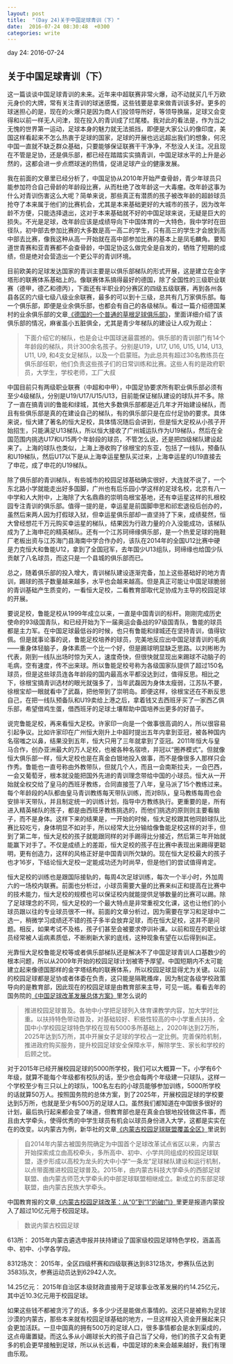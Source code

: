 ```yaml
---
layout: post
title:  "(Day 24)关于中国足球青训（下）"
date:  2016-07-24 08:30:48  +0300
categories: write
---
```


day 24: 2016-07-24

关于中国足球青训（下）
-

这一篇谈谈中国足球青训的未来。近年来中超联赛非常火爆，动不动就买几千万欧元身价的大牌，常有关注青训的球迷感慨，这些钱要是拿来做青训该多好。更多的球迷担心的是，现在的火爆只是因为商人们投领导所好，等领导换届，足球又会变得和以前一样无人问津，现在投入的青训成了烂尾楼。我对此的看法是，作为当之无愧的世界第一运动，足球本身的魅力就无法抵挡，即便是大家公认的像印度，美国这样看起来不怎么热衷于足球的国家，足球的开展也远远超出我们的想象，何况中国一直就不缺乏群众基础，只要能够保证联赛干干净净，不愁没人关注。况且现在不管是足协，还是俱乐部，都已经在踏踏实实搞青训，中国足球水平的上升是必然的，这都会进一步点燃球迷的热情，促进足球产业的健康发展。

我在前面的文章里已经分析了，中国足协从2010年开始严查骨龄，青少年球员只能参加符合自己骨龄的年龄段比赛，从而杜绝了改年龄这一大毒瘤。改年龄这事为什么对青训伤害这么大呢？简单来说，那些真正有潜质的孩子被改年龄的超龄球员抢夺了本来属于他们的比赛机会，尤其是本来基础更好的大城市的孩子，因为改年龄不方便，只能选择退出，这对于本来基础就不好的中国足球来说，无疑是巨大的损失。不光是足球，改年龄应该是成绩导向下中国体育的一大特色，我中学时在田径队，初中部去参加比赛的大多数是高一高二的学生，只有高三的学生才会放到高中部去比赛，像我这种从高一开始就在高中部参加比赛的基本上是凤毛麟角。要知道世青赛和亚青赛都不会查骨龄，中国足协这么做完全是自发的，牺牲了短期的成绩，但是绝对会营造出一个更公平的青训环境。

目前欧美的足球发达国家的青训主要是以俱乐部梯队的形式开展，这是建立在金字塔形的联赛体系基础上的。像联赛体系搞得最好的德国，除了全国性的三级职业联赛（德甲，德乙和德丙），下面还有半职业的分赛区的四级五级联赛，再到各州各县各区的六级七级八级业余联赛，最多的可以到十三级，总共有几万家俱乐部。每一个俱乐部，即便是业余俱乐部，也都会有自己的各级梯队。看过一篇介绍德国某村的业余俱乐部的文章[《德国的一个普通的草根足球俱乐部》](http://weibo.com/p/1001603965990391131858?from=page_100505_profile&wvr=6&mod=wenzhangmod)，里面详细介绍了该俱乐部的情况，麻雀虽小五脏俱全，尤其是青少年梯队的建设让人叹为观止：

>下面介绍它的梯队，也是会让中国球迷最震撼的。俱乐部的青训部门有14个年龄段的梯队，共计300余名孩子。分别是U19，U17, U16, U15, U14, U13, U11, U9, 和4支女足梯队，以及一个启蒙班。为此总共有超过30名教练员在俱乐部任职，他们负责这些孩子们的日常训练和比赛。这些人有的是政府职员，大学生，学校老师，工厂大叔

中国目前只有两级职业联赛（中超和中甲），中国足协要求所有职业俱乐部必须有至少4级梯队，分别是U19/U17/U15/U13，目前能保证梯队建设的球队并不多。除了一直在搞青训的鲁能和绿城，其他大多数俱乐部都是近几年才开始建设梯队，而且有些俱乐部是真的在建设自己的梯队，有的俱乐部只是在应付足协的要求。具体来说，恒大建了著名的恒大足校，具体情况随后会讲到，但是恒大足校从小孩子开始招生，只能满足U13梯队，所以恒大接收了广州城运队作为U19梯队，然后在全国范围内挑选U17和U15两个年龄段的球员，不管怎么说，还是把四级梯队建设起来了。上海的球队也类似，上海上港收购了徐根宝的东亚，包括了一线队，预备队和U19梯队，然后U17以下是从上海幸运星整队买过来，上海幸运星的U19直接去了申花，成了申花的U19梯队。

除了俱乐部的青训梯队，有些城市的校园足球基础确实很好，大连就不说了，一个东北路小学就能走出好多国脚，广州也有后乐园小学这样的足球名校，北京有八一中学和人大附中，上海除了大名鼎鼎的崇明岛根宝基地，还有幸运星这样的扎根校园专注青训的俱乐部。值得一提的是，幸运星是前国脚申思和祁宏退役后创办的，虽然后来两人因为打假球入狱，但幸运星俱乐部却一直坚持了下来，成绩斐然，恒大曾经想花千万元购买幸运星的梯队，结果因为行政力量的介入没能成功，该梯队成为了上海申花的精英梯队。还有一个江苏珂缔缘俱乐部，是一个热爱足球的拖鞋厂老板出资与江苏海门县海南中学合作办的，该队在2014年的全国U12比赛中硬是力克恒大和鲁能U12，拿到了全国冠军，去年国少U13组队，珂缔缘也给国少队贡献了八名球员，而这只是一个县城的俱乐部而已。

总之，随着俱乐部的投入增大，青训梯队建设逐渐完备，加上这些基础好的地方青训，踢球的孩子数量越来越多，水平也会越来越高。但是真正可能让中国足球脆弱的青训基础产生质变的，一看恒大足校，二看教育部取代足协成为主导的校园足球的开展。

要说足校，鲁能足校从1999年成立以来，一直是中国青训的标杆。刚刚完成历史使命的93级国青队，和已经开始为下一届奥运会备战的97级国青队，鲁能的球员都是主力军。在中国足球最低谷的时候，也只有鲁能和绿城还在坚持青训，值得钦佩。但是就事论事的说，鲁能足校培养的球员，完美地反应出中国足球青训的毛病——重身体轻脑子，身体素质一个比一个好，但是踢球明显缺乏思路。以刘彬彬为代表，刚到一线队出场时惊为天人，速度奇快，但很快就显现出来踢球不动脑子的毛病，空有速度，传不出来球。所以鲁能足校号称为各级国家队提供了超过150名球员，但是这些球员连各年龄段的国内最高水平都没达到过，值得反思。相比之下，徐根宝搞青训选材的眼光就强多了，当年武磊因为身体太瘦弱，江苏队不要，徐根宝却一眼就看中了武磊，把他带到了崇明岛。即便这样，徐根宝还在不断反思自己，在把一线队预备队和U19卖给上港之后，拿着钱又去西班牙买了一家西乙俱乐部，希望借鸡生蛋，借西班牙的足球土壤帮助中国培养出更多的好苗子。

说完鲁能足校，再来看恒大足校。许家印一向是一个做事很高调的人，所以很容易引起争议。比如许家印在广州恒大刚升上中超时提出五年内拿到亚冠，被各种国内名宿嗤之以鼻，结果没到五年，恒大只用了三年就拿到了亚冠。2011年恒大与皇马合作，创办亚洲最大的万人足校，也被各种名宿喷，并冠以“圈养模式”。但就像恒大俱乐部一样，恒大足校也是在真金白银地投入做事，而不是像很多人那样只会作秀。鲁能也一直号称由外教带队，但就几个人，而且一会南斯拉夫，一会巴西，一会又葡萄牙，根本就没能把国外先进的青训理念带给中国的小球员。恒大从一开始就全权交给了皇马的西班牙教练，合同直接签了八年，皇马派了15个教练过来。每个年龄段的A队都由皇马青训教练每天带队训练，而对B队，皇马教练每周也会安排半天带队，并且制定统一的训练计划，指导中方教练执行。更重要的是，所有进入精英梯队的孩子，都是由西班牙教练挑选的，而他们挑选的原则则主要看脑子，而不是身体。这样下来的结果是，一开始的时候，恒大足校跟其他同龄球队比赛比较吃亏，身体明显不如对手，所以经常大比分输给像鲁能足校这样的对手，但到了第二年，恒大足校的孩子就能跟同样的对手踢得比分接近，然后第三年开始就能赢下对手了。不仅是成绩上的差距，恒大足校的孩子在比赛中表现出来踢得更聪明，更有创造力，这样的风格正好是中国青训所欠缺的。现在恒大足校最大的孩子也才16岁，下结论恒大足校一定能成功还为时尚早，但是他们的尝试值得肯定。

恒大足校的训练也是跟国际接轨的，每周4次足球训练，每次一个半小时，外加周六的一场校内联赛。前面也分析过，小球员需要大量的比赛来纠正和提高在比赛中的技术能力，恒大足校的规模也可以保证校内就能提供足够数量的比赛可以踢。除了足球理念的不同，恒大足校的一个最大特点是非常重视文化课，这也让他们的小球员跟以往的专业球员很不一样。前面的文章分析过，因为需要在学习和足球中二选一，稍微学习成绩还不错的孩子多半会放弃足球，而在恒大足校，这并不是问题。相反，如果考试不及格，孩子们甚至会被要求停训补课。以前和现在的职业球员经常被人诟病素质低，不断刷新大家的底线，这种现象有望在以后得到纠正。

光靠恒大足校鲁能足校等或者俱乐部梯队还是解决不了中国足球青训人口基数少的根本问题，所以从2009年开始的校园足球计划被寄予厚望。中国短期内不太可能建立起来像德国那样的金字塔结构的联赛体系，所以校园足球显得尤为关键。以前的校园足球都是足协或者体委在负责，这只能是隔靴搔痒，因为制定各级学校政策导向的是教育部，因此现在的校园足球是由教育部来主导，可见一斑。看看去年的国务院的[《中国足球改革发展总体方案》](http://sports.sina.com.cn/c/2015-03-16/11167544551.shtml)里怎么说的

>推进校园足球普及。各地中小学把足球列入体育课教学内容，加大学时比重。以扶持特色带动普及，对基础较好、积极性较高的中小学重点扶持，全国中小学校园足球特色学校在现有5000多所基础上，2020年达到2万所，2025年达到5万所，其中开展女子足球的学校占一定比例。完善保险机制，推进政府购买服务，提升校园足球安全保障水平，解除学生、家长和学校的后顾之忧。

对于2015年已经开展校园足球的5000所学校，我们可以大概算一下。小学有6个年级，就算不能每个年级都有校队的话，至少也会每两个年级建一只球队，这样一个学校至少有三只以上的球队，100名左右的小球员能够参加训练，5000所学校的话就算50万人。按照国务院的总体方案，到了2025年，开展校园足球的学校要达到5万所，也就是至少有500万的足球人口。虽然我们都知道在中国很多很好的计划，最后执行起来都会变了味道，但教育部也是在真金白银地投钱做这件事，而且由大学牵头，使得优秀的中学生球员有机会以球员身份进入大学，这都是实实在在的改变。以内蒙古为例，新华社的文章[《内蒙古校园足球联盟覆盖全区》](http://news.xinhuanet.com/sports/2016-06/01/c_129034537.htm)里说到

>自2014年内蒙古被国务院确定为中国首个足球改革试点省区以来，内蒙古开始探索成立由高校牵头，多所高中、初中、小学共同组成的校园足球联盟，逐步形成以高校为龙头的大中小学“一条龙”足球梯队建设和运行机制，以点带面推进校园足球普及。2015年，由内蒙古科技大学牵头的西部足球联盟、由内蒙古师范大学牵头的中部足球联盟相继成立。新成立的东部足球联盟，由内蒙古民族大学牵头。

中国教育报的文章[《内蒙古校园足球改革：从“0”到“1”的破门》](http://www.jyb.cn/china/tyjk/201602/t20160223_652604.html)里更是报道内蒙投入了超过10亿元用于校园足球。

>数说内蒙古校园足球
>
613所： 2015年内蒙古遴选申报并扶持建设了国家级校园足球特色学校，涵盖高中、初中、小学各学段。
>
8312场次： 2015年，全区四级杯赛和四级联赛达到8312场次，参赛队伍达到3583队次，参赛运动员达到62942人次。
>
14.25亿元： 2015年自治区本级财政直接用于足球事业改革发展的约14.25亿元，其中近10.3亿元用于校园足球。

如果这些钱不都被贪污了的话，多多少少还是能做点事情的。这还只是被称为足球沙漠的内蒙古，那些本来就有校园足球基础的地方，一旦这样投入资金开展起来只会更加活跃。一旦中国真的拥有500万的足球人口，很多事情都会是水到渠成的，这点毋庸置疑。而这么多从小踢球长大的孩子自己当了父母，他们的孩子又会有更多的机会更早接触到足球，所以从长远看，中国足球的未来会越来越好，我们有理由乐观。


<!--end-->
